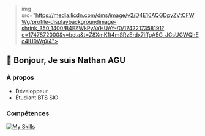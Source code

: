 >img src="https://media.licdn.com/dms/image/v2/D4E16AQGDpyZVtCFWWg/profile-displaybackgroundimage-shrink_350_1400/B4EZWkPyAYHUAY-/0/1742217358191?e=1747872000&v=beta&t=Z8XmK1t4mSRzErdx7iffgA5G_JCsUGWQhEc4lU9WgX4">
## 👋 Bonjour, Je suis Nathan AGU

### À propos
- Développeur
- Étudiant BTS SIO

### Compétences
[![My Skills](https://skillicons.dev/icons?i=php,js,cs,py,git,linux,windows,vscode,visualstudio,mysql,raspberrypi)](https://skillicons.dev)
